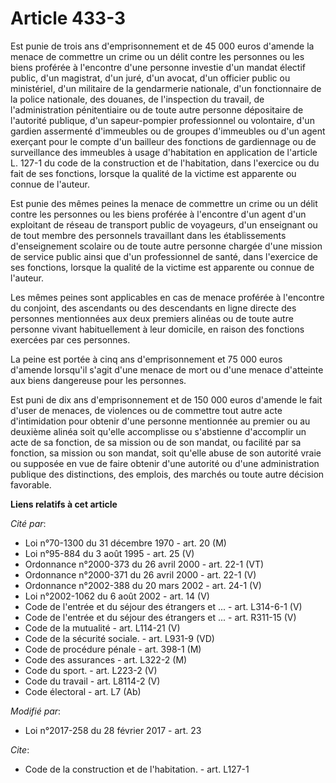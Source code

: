 # Article 433-3

Est punie de trois ans d'emprisonnement et de 45 000 euros d'amende la menace de commettre un crime ou un délit contre les
personnes ou les biens proférée à l'encontre d'une personne investie d'un mandat électif public, d'un magistrat, d'un juré,
d'un avocat, d'un officier public ou ministériel, d'un militaire de la gendarmerie nationale, d'un fonctionnaire de la police
nationale, des douanes, de l'inspection du travail, de l'administration pénitentiaire ou de toute autre personne dépositaire
de l'autorité publique, d'un sapeur-pompier professionnel ou volontaire, d'un gardien assermenté d'immeubles ou de groupes
d'immeubles ou d'un agent exerçant pour le compte d'un bailleur des fonctions de gardiennage ou de surveillance des immeubles
à usage d'habitation en application de l'article L. 127-1 du code de la construction et de l'habitation, dans l'exercice ou
du fait de ses fonctions, lorsque la qualité de la victime est apparente ou connue de l'auteur. 

Est punie des mêmes peines la menace de commettre un crime ou un délit contre les personnes ou les biens proférée à
l'encontre d'un agent d'un exploitant de réseau de transport public de voyageurs, d'un enseignant ou de tout membre des
personnels travaillant dans les établissements d'enseignement scolaire ou de toute autre personne chargée d'une mission de
service public ainsi que d'un professionnel de santé, dans l'exercice de ses fonctions, lorsque la qualité de la victime est
apparente ou connue de l'auteur. 

Les mêmes peines sont applicables en cas de menace proférée à l'encontre du conjoint, des ascendants ou des descendants en
ligne directe des personnes mentionnées aux deux premiers alinéas ou de toute autre personne vivant habituellement à leur
domicile, en raison des fonctions exercées par ces personnes. 

La peine est portée à cinq ans d'emprisonnement et 75 000 euros d'amende lorsqu'il s'agit d'une menace de mort ou d'une
menace d'atteinte aux biens dangereuse pour les personnes. 

Est puni de dix ans d'emprisonnement et de 150 000 euros d'amende le fait d'user de menaces, de violences ou de commettre
tout autre acte d'intimidation pour obtenir d'une personne mentionnée au premier ou au deuxième alinéa soit qu'elle
accomplisse ou s'abstienne d'accomplir un acte de sa fonction, de sa mission ou de son mandat, ou facilité par sa fonction,
sa mission ou son mandat, soit qu'elle abuse de son autorité vraie ou supposée en vue de faire obtenir d'une autorité ou
d'une administration publique des distinctions, des emplois, des marchés ou toute autre décision favorable.

**Liens relatifs à cet article**

_Cité par_:

  - Loi n°70-1300 du 31 décembre 1970 - art. 20 (M)
  - Loi n°95-884 du 3 août 1995 - art. 25 (V)
  - Ordonnance n°2000-373 du 26 avril 2000 - art. 22-1 (VT)
  - Ordonnance n°2000-371 du 26 avril 2000 - art. 22-1 (V)
  - Ordonnance n°2002-388 du 20 mars 2002 - art. 24-1 (V)
  - Loi n°2002-1062 du 6 août 2002 - art. 14 (V)
  - Code de l'entrée et du séjour des étrangers et ... - art. L314-6-1 (V)
  - Code de l'entrée et du séjour des étrangers et ... - art. R311-15 (V)
  - Code de la mutualité - art. L114-21 (V)
  - Code de la sécurité sociale. - art. L931-9 (VD)
  - Code de procédure pénale - art. 398-1 (M)
  - Code des assurances - art. L322-2 (M)
  - Code du sport. - art. L223-2 (V)
  - Code du travail - art. L8114-2 (V)
  - Code électoral - art. L7 (Ab)

_Modifié par_:

  - Loi n°2017-258 du 28 février 2017 - art. 23

_Cite_:

  - Code de la construction et de l'habitation. - art. L127-1
